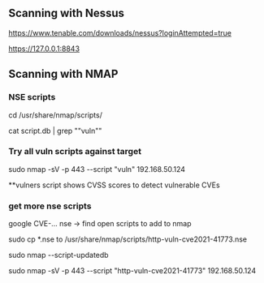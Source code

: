 ## Scanning with Nessus
https://www.tenable.com/downloads/nessus?loginAttempted=true

https://127.0.0.1:8843




## Scanning with NMAP
### NSE scripts
cd /usr/share/nmap/scripts/

cat script.db  | grep "\"vuln\""

### Try all vuln scripts against target
sudo nmap -sV -p 443 --script "vuln" 192.168.50.124

**vulners script shows CVSS scores to detect vulnerable CVEs

### get more nse scripts
google CVE-... nse -> find open scripts to add to nmap

sudo cp *.nse to /usr/share/nmap/scripts/http-vuln-cve2021-41773.nse

sudo nmap --script-updatedb

sudo nmap -sV -p 443 --script "http-vuln-cve2021-41773" 192.168.50.124
